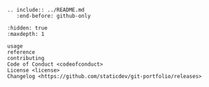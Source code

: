 ```{eval-rst}
.. include:: ../README.md
   :end-before: github-only
```

```{toctree}
:hidden: true
:maxdepth: 1

usage
reference
contributing
Code of Conduct <codeofconduct>
License <license>
Changelog <https://github.com/staticdev/git-portfolio/releases>
```

[contributor guide]: contributing.html
